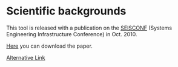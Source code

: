 # Scientific backgrounds #

This tool is released with a publication on the <a href='http://www.seisconf.org'>SEISCONF</a> (Systems Engineering Infrastructure Conference) in Oct. 2010.

<a href='http://elib.dlr.de/66387/1/Steinmetz_SEISCONF_2010.pdf'>Here</a> you can download the paper.

<a href='http://atlas.tk.informatik.tu-darmstadt.de/Publications/2010/TUD-CS-2010-2400.pdf'>Alternative Link</a>